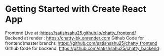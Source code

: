 # Getting Started with Create React App
Frontend Live at :https://satishsahu25.github.io/chatty_frontend/ 
<br/>
Backend at render : https://chatty-bk.onrender.com
Github Code for frontend(master branch): https://github.com/satishsahu25/chatty_frontend     
Github Code for backend: https://github.com/satishsahu25/chatty_backend


